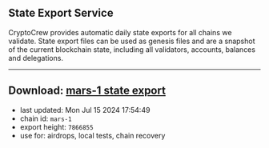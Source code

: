 ## State Export Service
CryptoCrew provides automatic daily state exports for all chains we validate. State export files can be used as genesis files and are a snapshot of the current blockchain state, including all validators, accounts, balances and delegations.

---
**Download: [mars-1 state export](https://dl-eu2.ccvalidators.com/SERVICE/mars/mars-1_export_7866855.json)**
---

- last updated: Mon Jul 15 2024 17:54:49
- chain id: `mars-1`
- export height: `7866855`
- use for: airdrops, local tests, chain recovery
